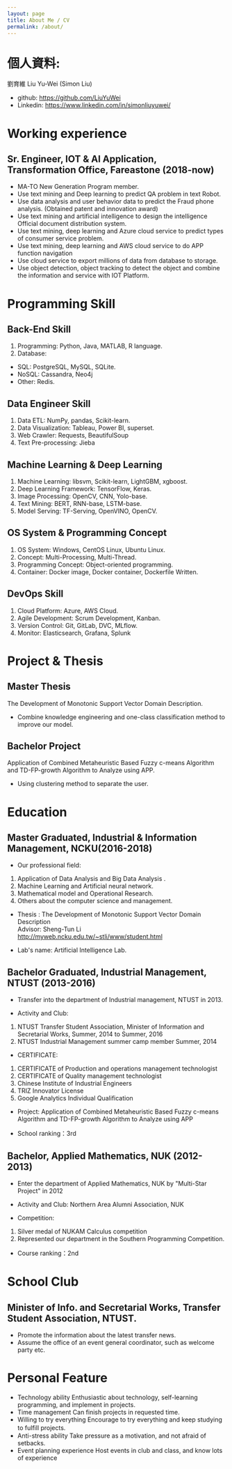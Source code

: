 ```yaml
---
layout: page
title: About Me / CV
permalink: /about/
---
```


# 個人資料:
劉育維 Liu Yu-Wei (Simon Liu) 
* github: https://github.com/LiuYuWei
* Linkedin: https://www.linkedin.com/in/simonliuyuwei/

# Working experience

## Sr. Engineer, IOT & AI Application, Transformation Office, Fareastone	(2018-now)

-	MA-TO New Generation Program member.
-	Use text mining and Deep learning to predict QA problem in text Robot.
-	Use data analysis and user behavior data to predict the Fraud phone analysis. (Obtained patent and innovation award)
-	Use text mining and artificial intelligence to design the intelligence Official document distribution system.
-	Use text mining, deep learning and Azure cloud service to predict types of consumer service problem.
-	Use text mining, deep learning and AWS cloud service to do APP function navigation
-	Use cloud service to export millions of data from database to storage.
-	Use object detection, object tracking to detect the object and combine the information and service with IOT Platform.

# Programming Skill
## Back-End Skill
1.	Programming: Python, Java, MATLAB, R language.
2.	Database:
-	SQL: PostgreSQL, MySQL, SQLite.
-	NoSQL: Cassandra, Neo4j
- Other: Redis.

## Data Engineer Skill
1.	Data ETL: NumPy, pandas, Scikit-learn.
2.	Data Visualization: Tableau, Power BI, superset.
3.	Web Crawler: Requests, BeautifulSoup
4.	Text Pre-processing: Jieba

## Machine Learning & Deep Learning
1.	Machine Learning: libsvm, Scikit-learn, LightGBM, xgboost.
2.	Deep Learning Framework: TensorFlow, Keras.
3.	Image Processing: OpenCV, CNN, Yolo-base.
4.	Text Mining: BERT, RNN-base, LSTM-base.
5.	Model Serving: TF-Serving, OpenVINO, OpenCV.

## OS System & Programming Concept
1.	OS System: Windows, CentOS Linux, Ubuntu Linux.
2.	Concept: Multi-Processing, Multi-Thread.
3.	Programming Concept: Object-oriented programming.
4.	Container: Docker image, Docker container, Dockerfile Written.

## DevOps Skill
1.	Cloud Platform: Azure, AWS Cloud.
2.	Agile Development: Scrum Development, Kanban.
3.	Version Control: Git, GitLab, DVC, MLflow.
4.	Monitor: Elasticsearch, Grafana, Splunk

# Project & Thesis
## Master Thesis
The Development of Monotonic Support Vector Domain Description.
-	Combine knowledge engineering and one-class classification method to improve our model.

## Bachelor Project
Application of Combined Metaheuristic Based Fuzzy c-means Algorithm and TD-FP-growth Algorithm to Analyze using APP.
-	Using clustering method to separate the user.

# Education
## Master Graduated, Industrial & Information Management, NCKU(2016-2018)


* Our professional field:
1. Application of Data Analysis and Big Data Analysis .
2. Machine Learning and Artificial neural network.
3. Mathematical model and Operational Research.
4. Others about the computer science and management.

* Thesis : 
The Development of Monotonic Support Vector Domain Description
<br>Advisor: Sheng-Tun Li
<br>http://myweb.ncku.edu.tw/~stli/www/student.html

* Lab's name: Artificial Intelligence Lab.

## Bachelor Graduated, Industrial Management, NTUST (2013-2016)
* Transfer into the department of Industrial management, NTUST in 2013.

* Activity and Club:
1. NTUST Transfer Student Association, Minister of Information and Secretarial Works, Summer, 2014 to Summer, 2016
2. NTUST Industrial Management summer camp member
Summer, 2014

* CERTIFICATE:
1. CERTIFICATE of Production and operations management technologist
2. CERTIFICATE of Quality management technologist
3. Chinese Institute of Industrial Engineers
4. TRIZ Innovator License
5. Google Analytics Individual Qualification

* Project:
Application of Combined Metaheuristic Based Fuzzy c-means Algorithm and TD-FP-growth Algorithm to Analyze using APP

* School ranking：3rd

## Bachelor, Applied Mathematics, NUK (2012-2013)
* Enter the department of Applied Mathematics, NUK by "Multi-Star Project" in 2012 

* Activity and Club:
Northern Area Alumni Association, NUK

* Competition:
1. Silver medal of NUKAM Calculus competition
2. Represented our department in the Southern Programming Competition.

* Course ranking：2nd

# School Club

## Minister of Info. and Secretarial Works, Transfer Student Association, NTUST.
-	Promote the information about the latest transfer news.
-	Assume the office of an event general coordinator, such as welcome party etc.

# Personal Feature
-	Technology ability
Enthusiastic about technology, self-learning programming, and implement in projects.
-	Time management
Can finish projects in requested time.
-	Willing to try everything
Encourage to try everything and keep studying to fulfill projects.　                          
-	Anti-stress ability
Take pressure as a motivation, and not afraid of setbacks.
-	Event planning experience
Host events in club and class, and know lots of experience

